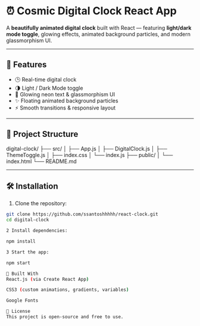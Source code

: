 # ⏰ Cosmic Digital Clock React App

A **beautifully animated digital clock** built with React — featuring **light/dark mode toggle**, glowing effects, animated background particles, and modern glassmorphism UI.

---

## 🚀 Features

- 🕒 Real-time digital clock
- 🌗 Light / Dark Mode toggle
- 🎨 Glowing neon text & glassmorphism UI
- ✨ Floating animated background particles
- ⚡ Smooth transitions & responsive layout

---

## 📁 Project Structure

digital-clock/ 
├── src/ │
├── App.js │
├── DigitalClock.js │
├── ThemeToggle.js │
├── index.css │
└── index.js 
├── public/
│ └── index.html 
└── README.md


---

## 🛠️ Installation

1. Clone the repository:

```bash
git clone https://github.com/ssantoshhhhh/react-clock.git
cd digital-clock

2 Install dependencies:

npm install

3 Start the app:

npm start

🤖 Built With
React.js (via Create React App)

CSS3 (custom animations, gradients, variables)

Google Fonts

📜 License
This project is open-source and free to use.
